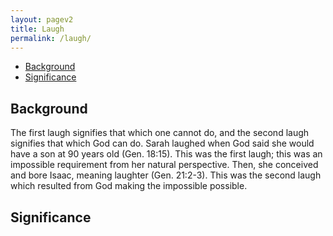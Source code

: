 ```yaml
---
layout: pagev2
title: Laugh
permalink: /laugh/
---
```

- [Background](#background)
- [Significance](#significance)

## Background

The first laugh signifies that which one cannot do, and the second laugh signifies that which God can do. Sarah laughed when God said she would have a son at 90 years old (Gen. 18:15). This was the first laugh; this was an impossible requirement from her natural perspective. Then, she conceived and bore Isaac, meaning laughter (Gen. 21:2-3). This was the second laugh which resulted from God making the impossible possible.

## Significance
